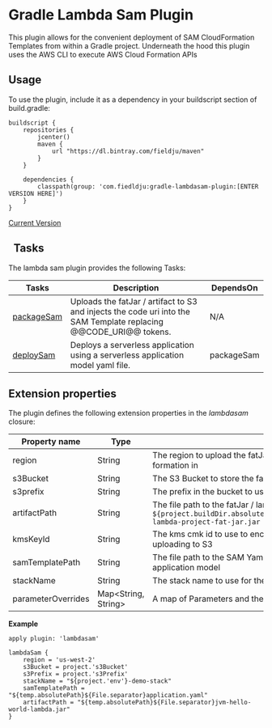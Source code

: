 Gradle Lambda Sam Plugin
=====================

This plugin allows for the convenient deployment of SAM CloudFormation Templates from within a Gradle project.
Underneath the hood this plugin uses the AWS CLI to execute AWS Cloud Formation APIs
 

Usage
-----

To use the plugin, include it as a dependency in your buildscript section of build.gradle:

~~~~~~~~~~~~~~~~~~~~~~~~~~~~~~~~~~~~~~~~~~~~~~~~~~~~~~~~~~~~~~~~~~~~~~~~~~~~~~~~
buildscript { 
    repositories { 
        jcenter() 
        maven { 
            url "https://dl.bintray.com/fieldju/maven"
        }
    }

    dependencies { 
        classpath(group: 'com.fiedldju:gradle-lambdasam-plugin:[ENTER VERSION HERE]') 
    } 
}
~~~~~~~~~~~~~~~~~~~~~~~~~~~~~~~~~~~~~~~~~~~~~~~~~~~~~~~~~~~~~~~~~~~~~~~~~~~~~~~~

[Current Version](https://github.com/fieldju/jvm-lambda-template/releases)

 
Tasks
-----------------

The lambda sam plugin provides the following Tasks:

**Tasks** | **Description** | **DependsOn**
----------|-----------------|--------------
[packageSam](src/main/groovy/com/fieldju/gradle/plugins/lambdasam/tasks/PackageSam.groovy)| Uploads the fatJar / artifact to S3 and injects the code uri into the SAM Template replacing @@CODE_URI@@ tokens. | N/A
[deploySam](src/main/groovy/com/fieldju/gradle/plugins/lambdasam/tasks/DeploySamTask.groovy)| Deploys a serverless application using a serverless application model yaml file.                                | packageSam


Extension properties
--------------------

The plugin defines the following extension properties in the *lambdasam*
closure:

**Property name**  | **Type** | **Description**
-------------------|----------|---
region             | String              | The region to upload the fatJar / lambda code artifact, and execute the cloud formation in
s3Bucket           | String              | The S3 Bucket to store the fatJar / lambda code artifact
s3prefix           | String              | The prefix in the bucket to use when storing the fatJar / lambda code artifact
artifactPath       | String              | The file path to the fatJar / lambda code artifact. ex: `${project.buildDir.absolutePath}${File.seperator}libs${File.seperator}my-lambda-project-fat-jar.jar`
kmsKeyId           | String              | The kms cmk id to use to encrypt the fatJar / lambda code artifact when uploading to S3
samTemplatePath    | String              | The file path to the SAM Yaml or JSON where you have defined your serverless application model
stackName          | String              | The stack name to use for the Cloud Formation stack
parameterOverrides | Map<String, String> | A map of Parameters and there values to supply the Cloud Formation tamplate

**Example**

~~~~~~~~~~~~~~~~~~~~~~~~~~~~~~~~~~~~~~~~~~~~~~~~~~~~~~~~~~~~~~~~~~~~~~~~~~~~~~~~
apply plugin: 'lambdasam'

lambdaSam {
    region = 'us-west-2'
    s3Bucket = project.'s3Bucket'
    s3Prefix = project.'s3Prefix'
    stackName = "${project.'env'}-demo-stack"
    samTemplatePath = "${temp.absolutePath}${File.separator}application.yaml"
    artifactPath = "${temp.absolutePath}${File.separator}jvm-hello-world-lambda.jar"
}

~~~~~~~~~~~~~~~~~~~~~~~~~~~~~~~~~~~~~~~~~~~~~~~~~~~~~~~~~~~~~~~~~~~~~~~~~~~~~~~~
